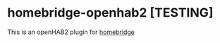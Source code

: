 # homebridge-openhab2 [TESTING]

This is an openHAB2 plugin for [homebridge](https://github.com/nfarina/homebridge)

